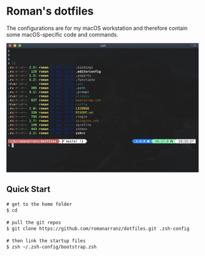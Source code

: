 # Roman's dotfiles

The configurations are for my macOS workstation and therefore contain some macOS-specific code and commands.

![](./assets/prompt.png)

## Quick Start

```
# get to the home folder
$ cd

# pull the git repos
$ git clone https://github.com/romanarranz/dotfiles.git .zsh-config

# then link the startup files
$ zsh ~/.zsh-config/bootstrap.zsh
```